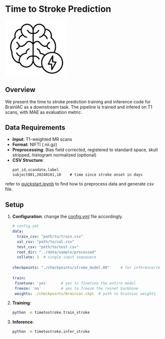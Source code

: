 # Time to Stroke Prediction

<p align="left">
  <img src="stroke.jpeg" width="200" alt="Time to Stroke Prediction Example"/>
</p>

## Overview

We present the time to stroke prediction training and inference code for BrainIAC as a downstream task. The pipeline is trained and infered on T1 scans, with MAE as evaluation metric.

## Data Requirements

- **Input**: T1-weighted MR scans
- **Format**: NIFTI (.nii.gz)
- **Preprocessing**: Bias field corrected, registered to standard space, skull stripped, histogram normalized (optional)
- **CSV Structure**:
  ```
  pat_id,scandate,label
  subject001,20240101,10    # time since stroke onset in days
  ```
refer to [ quickstart.ipynb](../quickstart.ipynb) to find how to preprocess data and generate csv file.

## Setup

1. **Configuration**:
change the [config.yml](../config.yml) file accordingly.
   ```yaml
   # config.yml
   data:
     train_csv: "path/to/train.csv"
     val_csv: "path/to/val.csv"
     test_csv: "path/to/test.csv"
     root_dir: "../data/sample/processed"
     collate: 1  # single input seququece 
    
   checkpoints: "./checkpoints/stroke_model.00"     # for inference/testing 
   
   train:
    finetune: 'yes'      # yes to finetune the entire model 
    freeze: 'no'         # yes to freeze the resnet backbone 
    weights: ./checkpoints/brainiac.ckpt  # path to brainiac weights
   ```

2. **Training**:
   ```bash
   python -m timetostroke.train_stroke
   ```

3. **Inference**:
   ```bash
   python -m timetostroke.infer_stroke
   ```
